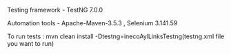   Testing framework  - TestNG 7.0.0
  
  
  
  Automation tools - Apache-Maven-3.5.3 , Selenium 3.141.59
  
  
  
  
  
  To run tests : mvn clean install -Dtestng=inecoAylLinksTestng(testng.xml file you want to run)
